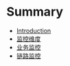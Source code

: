 # Summary

* [Introduction](README.md)
* [监控维度](metrics/README.md)
* [业务监控](biz/README.md)
* [链路监控](trace/README.md)

